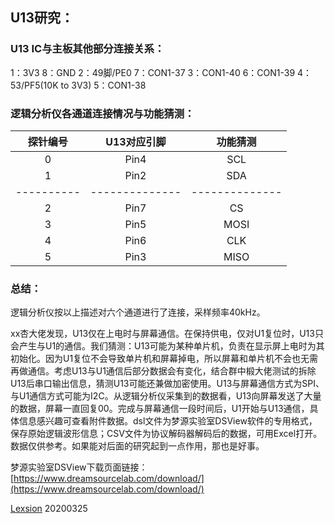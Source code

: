 ## U13研究：

### U13 IC与主板其他部分连接关系：
1：3V3                                                     8：GND
2：49脚/PE0                                             7：CON1-37
3：CON1-40                                             6：CON1-39
4：53/PF5(10K to 3V3)                            5：CON1-38

### 逻辑分析仪各通道连接情况与功能猜测：
|  探针编号  |  U13对应引脚   |    功能猜测    |
| :--------: | :------------: | :------------: |
|     0      |      Pin4      |      SCL       |
|     1      |      Pin2      |      SDA       |
| ---------- | -------------- | -------------- |
|     2      |      Pin7      |       CS       |
|     3      |      Pin5      |      MOSI      |
|     4      |      Pin6      |      CLK       |
|     5      |      Pin3      |      MISO      |



### 总结：

逻辑分析仪按以上描述对六个通道进行了连接，采样频率40kHz。

xx杏大佬发现，U13仅在上电时与屏幕通信。在保持供电，仅对U1复位时，U13只会产生与U1的通信。我们猜测：U13可能为某种单片机，负责在显示屏上电时为其初始化。因为U1复位不会导致单片机和屏幕掉电，所以屏幕和单片机不会也无需再做通信。考虑U13与U1通信后部分数据会有变化，结合群中椴大佬测试的拆除U13后串口输出信息，猜测U13可能还兼做加密使用。U13与屏幕通信方式为SPI、与U1通信方式可能为I2C。从逻辑分析仪采集到的数据看，U13向屏幕发送了大量的数据，屏幕一直回复00。完成与屏幕通信一段时间后，U1开始与U13通信，具体信息感兴趣可查看附件数据。dsl文件为梦源实验室DSView软件的专用格式，保存原始逻辑波形信息；CSV文件为协议解码器解码后的数据，可用Excel打开。数据仅供参考。如果能对后面的研究起到一点作用，那也是好事。

梦源实验室DSView下载页面链接：[https://www.dreamsourcelab.com/download/](https://www.dreamsourcelab.com/download/)

[Lexsion](https://lexsion.com)      20200325



